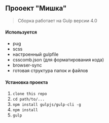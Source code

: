 ## Прооект "Мишка" 

> Сборка работает на Gulp версии 4.0

#### Используется

* pug
* scss
* настроенный gulpfile
* csscomb.json (для форматирования кода)
* browser-sync
* готовая структура папок и файлов

#### Установка проекта

1. ```clone this repo```
2. ```cd path/to/...```
3. ```npm install gulpjs/gulp-cli -g```
4. ```npm install```  
5. ```gulp```
